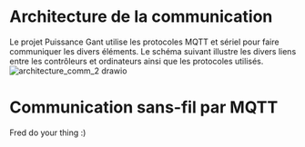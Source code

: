# Architecture de la communication
Le projet Puissance Gant utilise les protocoles MQTT et sériel pour faire communiquer les divers éléments. Le schéma suivant illustre les divers liens entre les contrôleurs et ordinateurs ainsi que les protocoles utilisés.
![architecture_comm_2 drawio](https://user-images.githubusercontent.com/78489934/226781546-4904bf2b-a4fb-4c46-bea0-e4f384eb90f7.png)

# Communication sans-fil par MQTT
Fred do your thing :)
